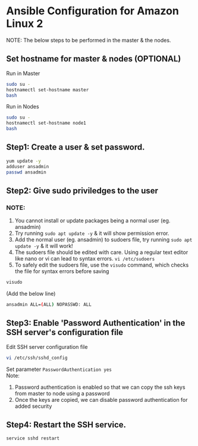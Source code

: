 # Ansible Configuration for Amazon Linux 2
NOTE: The below steps to be performed in the master & the nodes.

## Set hostname for master & nodes (OPTIONAL)
Run in Master
```sh
sudo su -
hostnamectl set-hostname master
bash
```

Run in Nodes
```sh
sudo su -
hostnamectl set-hostname node1
bash
```

## Step1: Create a user & set password.
```sh
yum update -y
adduser ansadmin      
passwd ansadmin
```

## Step2: Give sudo priviledges to the user
### NOTE:
1. You cannot install or update packages being a normal user (eg. ansadmin)
2. Try running `sudo apt update -y` & it will show permission error.
3. Add the normal user (eg. ansadmin) to sudoers file, try running `sudo apt update -y` & it will work!
4. The sudoers file should be edited with care. Using a regular text editor like nano or vi can lead to syntax errors. `vi /etc/sudoers`
5. To safely edit the sudoers file, use the `visudo` command, which checks the file for syntax errors before saving

```sh
visudo
```

(Add the below line)
```sh
ansadmin ALL=(ALL) NOPASSWD: ALL
```

## Step3: Enable 'Password Authentication' in the SSH server's configuration file 
Edit SSH server configuration file
```sh
vi /etc/ssh/sshd_config     
```
Set parameter `PasswordAuthentication yes` <br>
Note: 
1. Password authentication is enabled so that we can copy the ssh keys from master to node using a password
2. Once the keys are copied, we can disable password authentication for added security

## Step4: Restart the SSH service.
```sh
service sshd restart         
```
